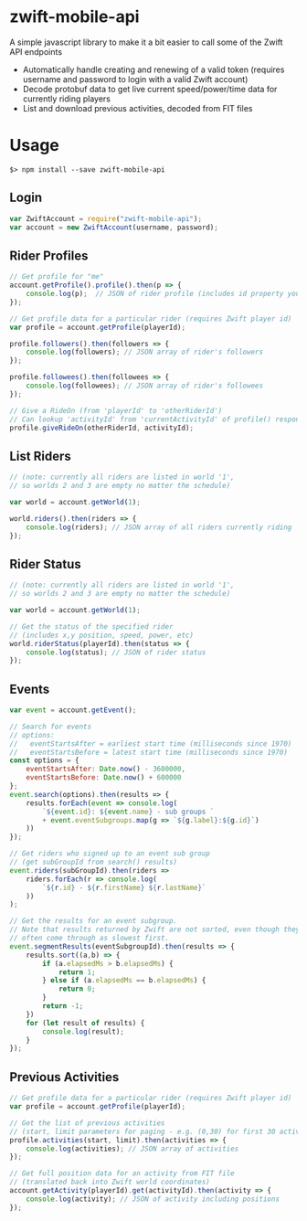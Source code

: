 ﻿# zwift-mobile-api
A simple javascript library to make it a bit easier to call some of the Zwift API endpoints

* Automatically handle creating and renewing of a valid token (requires username and password to login with a valid Zwift account)
* Decode protobuf data to get live current speed/power/time data for currently riding players
* List and download previous activities, decoded from FIT files

# Usage

```
$> npm install --save zwift-mobile-api
```

## Login

```javascript
var ZwiftAccount = require("zwift-mobile-api");
var account = new ZwiftAccount(username, password);
```

## Rider Profiles

```javascript
// Get profile for "me"
account.getProfile().profile().then(p => {
    console.log(p);  // JSON of rider profile (includes id property you can use below)
});

// Get profile data for a particular rider (requires Zwift player id)
var profile = account.getProfile(playerId);

profile.followers().then(followers => {
    console.log(followers); // JSON array of rider's followers
});

profile.followees().then(followees => {
    console.log(followees); // JSON array of rider's followees
});

// Give a RideOn (from 'playerId' to 'otherRiderId')
// Can lookup 'activityId' from 'currentActivityId' of profile() response
profile.giveRideOn(otherRiderId, activityId);

```

## List Riders

```javascript
// (note: currently all riders are listed in world '1',
// so worlds 2 and 3 are empty no matter the schedule)

var world = account.getWorld(1);

world.riders().then(riders => {
    console.log(riders); // JSON array of all riders currently riding
});
```

## Rider Status

```javascript
// (note: currently all riders are listed in world '1',
// so worlds 2 and 3 are empty no matter the schedule)

var world = account.getWorld(1);

// Get the status of the specified rider
// (includes x,y position, speed, power, etc)
world.riderStatus(playerId).then(status => {
    console.log(status); // JSON of rider status
});

```

## Events

```javascript
var event = account.getEvent();

// Search for events
// options:
//   eventStartsAfter = earliest start time (milliseconds since 1970)
//   eventStartsBefore = latest start time (milliseconds since 1970)
const options = {
    eventStartsAfter: Date.now() - 3600000,
    eventStartsBefore: Date.now() + 600000
};
event.search(options).then(results => {
    results.forEach(event => console.log(
        `${event.id}: ${event.name} - sub groups `
        + event.eventSubgroups.map(g => `${g.label}:${g.id}`)
    ))
});

// Get riders who signed up to an event sub group
// (get subGroupId from search() results)
event.riders(subGroupId).then(riders =>
    riders.forEach(r => console.log(
        `${r.id} - ${r.firstName} ${r.lastName}`
    ))
);

// Get the results for an event subgroup.
// Note that results returned by Zwift are not sorted, even though they
// often come through as slowest first.
event.segmentResults(eventSubgroupId).then(results => {
    results.sort((a,b) => {
        if (a.elapsedMs > b.elapsedMs) {
            return 1;
        } else if (a.elapsedMs == b.elapsedMs) {
            return 0;
        }
        return -1;
    })
    for (let result of results) {
        console.log(result);
    }
});

```

## Previous Activities

```javascript
// Get profile data for a particular rider (requires Zwift player id)
var profile = account.getProfile(playerId);

// Get the list of previous activities
// (start, limit parameters for paging - e.g. (0,30) for first 30 activities)
profile.activities(start, limit).then(activities => {
    console.log(activities); // JSON array of activities
});

// Get full position data for an activity from FIT file
// (translated back into Zwift world coordinates)
account.getActivity(playerId).get(activityId).then(activity => {
    console.log(activity); // JSON of activity including positions
});

```
